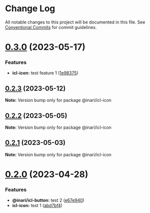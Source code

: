 # Change Log

All notable changes to this project will be documented in this file.
See [Conventional Commits](https://conventionalcommits.org) for commit guidelines.

# [0.3.0](https://github.com/manu-bujes/inari-kuro-turbo/compare/@inari/icl-icon@0.2.3...@inari/icl-icon@0.3.0) (2023-05-17)

### Features

- **icl-icon:** test feature 1 ([1e98375](https://github.com/manu-bujes/inari-kuro-turbo/commit/1e98375c8f3fffd2deb929605e312fb7c5c40d89))

## [0.2.3](https://github.com/manu-bujes/inari-kuro-turbo/compare/@inari/icl-icon@0.2.2...@inari/icl-icon@0.2.3) (2023-05-12)

**Note:** Version bump only for package @inari/icl-icon

## [0.2.2](https://github.com/manu-bujes/inari-kuro-turbo/compare/@inari/icl-icon@0.2.1...@inari/icl-icon@0.2.2) (2023-05-05)

**Note:** Version bump only for package @inari/icl-icon

## [0.2.1](https://github.com/manu-bujes/inari-kuro-turbo/compare/@inari/icl-icon@0.2.0...@inari/icl-icon@0.2.1) (2023-05-03)

**Note:** Version bump only for package @inari/icl-icon

# [0.2.0](https://github.com/manu-bujes/inari-kuro-turbo/compare/@inari/icl-icon@0.1.0...@inari/icl-icon@0.2.0) (2023-04-28)

### Features

- **@inari/icl-button:** test 2 ([e67e940](https://github.com/manu-bujes/inari-kuro-turbo/commit/e67e940af536cdcdeb0fc7c94b9bfe5c922e3025))
- **icl-icon:** test 1 ([abd7bf4](https://github.com/manu-bujes/inari-kuro-turbo/commit/abd7bf4e5a021e1932193d8af1144cd05dbb65ac))
